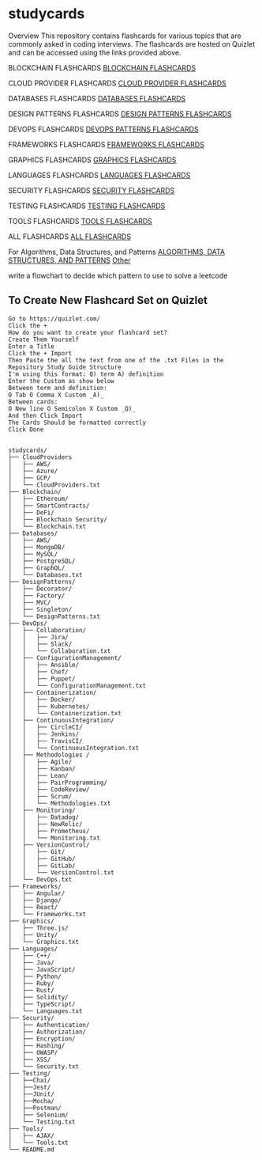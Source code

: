 # studycards

Overview
This repository contains flashcards for various topics that are commonly asked in coding interviews. The flashcards are hosted on Quizlet and can be accessed using the links provided above.

BLOCKCHAIN FLASHCARDS
[BLOCKCHAIN FLASHCARDS](https://quizlet.com/927445501/blockchain-flash-cards/)

CLOUD PROVIDER FLASHCARDS
[CLOUD PROVIDER FLASHCARDS](https://quizlet.com/927337000/cloud-services-coding-interview-flash-cards/?new)

DATABASES FLASHCARDS
[DATABASES FLASHCARDS](https://quizlet.com/927446706/databases-flash-cards/)

DESIGN PATTERNS FLASHCARDS
[DESIGN PATTERNS FLASHCARDS](https://quizlet.com/927698937/design-pattern-flash-cards/?funnelUUID=053c85f9-b427-4068-bd26-af4f01f3abbe)

DEVOPS FLASHCARDS
[DEVOPS PATTERNS FLASHCARDS](https://quizlet.com/927457153/devops-flash-cards/)

FRAMEWORKS FLASHCARDS
[FRAMEWORKS FLASHCARDS](https://quizlet.com/927458923/frameworks-flash-cards/?)

GRAPHICS FLASHCARDS
[GRAPHICS FLASHCARDS](https://quizlet.com/927459460/graphics-flash-cards/)

LANGUAGES FLASHCARDS
[LANGUAGES FLASHCARDS]()

SECURITY FLASHCARDS
[SECURITY FLASHCARDS](https://quizlet.com/927459715/security-flash-cards/)

TESTING FLASHCARDS
[TESTING FLASHCARDS](https://quizlet.com/927461508/testing-flash-cards)

TOOLS FLASHCARDS
[TOOLS FLASHCARDS]()

ALL FLASHCARDS
[ALL FLASHCARDS](https://quizlet.com/user/mollybeachj/folders/studycards?funnelUUID=dbb5bf7c-26ff-43d7-84c6-2e8c946327b8)

For Algorithms, Data Structures, and Patterns
[ALGORITHMS, DATA STRUCTURES, AND PATTERNS](https://github.com/mollybeach/polliwog)
[Other](https://quizlet.com/659784641/blind-75-flash-cards/)

 write a flowchart to decide which pattern to use to solve a leetcode 

## To Create New Flashcard Set on Quizlet
```
Go to https://quizlet.com/ 
Click the + 
How do you want to create your flashcard set? 
Create Them Yourself
Enter a Title
Click the + Import
Then Paste the all the text from one of the .txt Files in the Repository Study Guide Structure
I'm using this format: Q) term A) definition
Enter the Custom as show below
Between term and definition:      
O Tab O Comma X Custom _A)_    
Between cards:
O New line O Semicolon X Custom _Q)_
And then Click Import
The Cards Should be formatted correctly
Click Done
```



```

studycards/
├── CloudProviders
│   ├── AWS/
│   ├── Azure/
│   ├── GCP/
│   └── CloudProviders.txt
├── Blockchain/
│   ├── Ethereum/
│   ├── SmartContracts/
│   ├── DeFi/
│   ├── Blockchain Security/
│   └── Blockchain.txt
├── Databases/
│   ├── AWS/
│   ├── MongoDB/
│   ├── MySQL/
│   ├── PostgreSQL/
│   ├── GraphQL/
│   └── Databases.txt
├── DesignPatterns/
│   ├── Decorator/
│   ├── Factory/
│   ├── MVC/
│   ├── Singleton/
│   └── DesignPatterns.txt
├── DevOps/
│   ├── Collaboration/
│   │   ├── Jira/
│   │   ├── Slack/
│   │   └── Collaboration.txt
│   ├── ConfigurationManagement/
│   │   ├── Ansible/
│   │   ├── Chef/
│   │   ├── Puppet/
│   │   └── ConfigurationManagement.txt
│   ├── Containerization/
│   │   ├── Docker/
│   │   ├── Kubernetes/
│   │   └── Containerization.txt
│   ├── ContinuousIntegration/
│   │   ├── CircleCI/
│   │   ├── Jenkins/
│   │   ├── TravisCI/
│   │   └── ContinuousIntegration.txt
│   ├── Methodologies /
│   │   ├── Agile/
│   │   ├── Kanban/
│   │   ├── Lean/
│   │   ├── PairProgramming/
│   │   ├── CodeReview/
│   │   ├── Scrum/
│   │   └── Methodologies.txt
│   ├── Monitoring/
│   │   ├── Datadog/
│   │   ├── NewRelic/
│   │   ├── Prometheus/
│   │   └── Monitoring.txt
│   ├── VersionControl/
│   │   ├── Git/
│   │   ├── GitHub/
│   │   ├── GitLab/
│   │   └── VersionControl.txt
│   └── DevOps.txt
├── Frameworks/
│   ├── Angular/
│   ├── Django/
│   ├── React/
│   └── Frameworks.txt
├── Graphics/
│   ├── Three.js/
│   ├── Unity/
│   └── Graphics.txt
├── Languages/
│   ├── C++/
│   ├── Java/
│   ├── JavaScript/
│   ├── Python/
│   ├── Ruby/
│   ├── Rust/
│   ├── Solidity/
│   ├── TypeScript/
│   └── Languages.txt
├── Security/
│   ├── Authentication/
│   ├── Authorization/
│   ├── Encryption/
│   ├── Hashing/
│   ├── OWASP/
│   ├── XSS/
│   └── Security.txt
├── Testing/
│   ├──Chai/
│   ├──Jest/
│   ├──JUnit/
│   ├──Mocha/
│   ├──Postman/
│   ├── Selenium/
│   └── Testing.txt
├── Tools/
│   ├── AJAX/
│   └── Tools.txt
└── README.md
```



